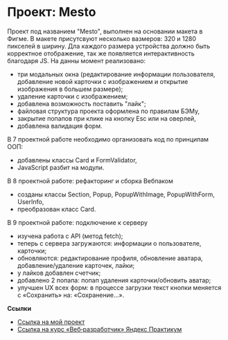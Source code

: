 # Проект: Mesto

Проект под названием "Mesto", выполнен на основании макета в Фигме. В макете присутсвуют несколько вазмеров: 320 и 1280 пикселей в ширину. Дла каждого размера устройства должно быть корректное отображение, так же появляется интерактивность благодаря JS. На данны момент реализовано:
 - три модальных окна (редактирование информации пользователя, добавление новой карточки с изображением и открытие изображения в большем размере);
 - удаление карточки с изображением;
 - добавлена возможность поставить "лайк";
 - файловая структура проекта оформлена по правилам БЭМу,
 - закрытие попапов при клике на кнопку Esc или на оверлей,
 - добавлена валидация форм.

 В 7 проектной работе необходимо организовать код по принципам ООП:
 - добавлены классы Card и FormValidator,
 - JavaScript разбит на модули.

 В 8 проектной работе: рефакторинг и сборка Вебпаком
 - созданы классы Section, Popup, PopupWithImage, PopupWithForm, UserInfo,
 - преобразован класс Card.

 В 9 проектной работе: подключение к серверу
 - изучена работа с API (метод fetch);
 - теперь с сервера загружаются: информации о пользователе, карточки;
 - обновляются: редактирование профиля, обновление аватара, добавление/удаление карточек, лайки;
 - у лайков добавлен счетчик;
 - добавлено 2 попапа: попап удаления карточки/обновить аватар;
 - улучшен UX всех форм: в процессе загрузки текст кнопки  меняется с «Сохранить» на: «Сохранение...».

**Ссылки**

* [Ссылка на мой проект](https://olgakg.github.io/mesto/)
* [Ссылка на курс «Веб‑разработчик» Яндекс Практикум](https://practicum.yandex.ru/web/)
